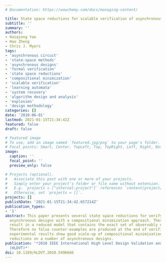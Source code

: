 ```yaml
---
# Documentation: https://wowchemy.com/docs/managing-content/

title: State space reductions for scalable verification of asynchronous designs
subtitle: ''
summary: ''
authors:
- Haiqiong Yao
- Hao Zheng
- Chris J. Myers
tags:
- 'asynchronous circuit'
- 'state-space methods'
- 'asynchronous designs'
- 'formal verification'
- 'state space reductions'
- 'compositional minimization'
- 'scalable verification'
- 'learning automata'
- 'system recovery'
- 'algorithm design and analysis'
- 'explosion'
- 'design methodology'
categories: []
date: '2010-06-01'
lastmod: 2021-01-15T21:34:42Z
featured: false
draft: false

# Featured image
# To use, add an image named `featured.jpg/png` to your page's folder.
# Focal points: Smart, Center, TopLeft, Top, TopRight, Left, Right, BottomLeft, Bottom, BottomRight.
image:
  caption: ''
  focal_point: ''
  preview_only: false

# Projects (optional).
#   Associate this post with one or more of your projects.
#   Simply enter your project's folder or file name without extension.
#   E.g. `projects = ["internal-project"]` references `content/project/deep-learning/index.md`.
#   Otherwise, set `projects = []`.
projects: []
publishDate: '2021-01-15T21:34:42.657214Z'
publication_types:
- '1'
abstract: This paper presents several state space reductions for verifying non-trivial
  asynchronous designs with a compositional minimization approach. These reductions
  result in a reduced model that contains the exact set of observably equivalent behavior.
  Therefore no false counter-examples are produced at the end of verification. The
  experimental results show good scale-up of compositional minimization using these
  reductions on a number of asynchronous designs.
publication: '*2010 IEEE International High Level Design Validation and Test Workshop
  (HLDVT)*'
doi: 10.1109/HLDVT.2010.5496666
---
```

